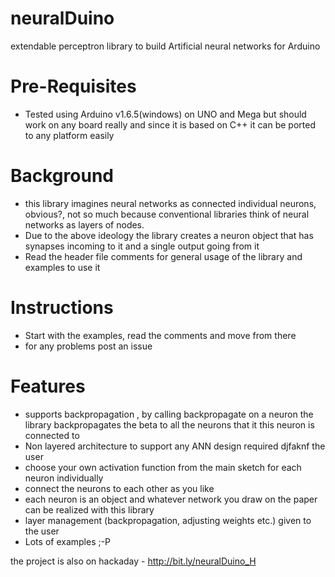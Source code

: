 # neuralDuino
extendable perceptron library to build Artificial neural networks for Arduino

# Pre-Requisites
- Tested using Arduino v1.6.5(windows) on UNO and Mega but should work on any board really and since it is based on C++ it can be ported to any platform easily

# Background
- this library imagines neural networks as connected individual neurons, obvious?, not so much because conventional libraries think of neural networks as layers of nodes.
- Due to the above ideology the library creates a neuron object that has synapses incoming to it and a single output going from it
- Read the header file comments for general usage of the library and examples to use it

# Instructions
- Start with the examples, read the comments and move from there
- for any problems post an issue

# Features
- supports backpropagation , by calling backpropagate on a neuron the library backpropagates the beta to all the neurons that it this neuron is connected to
- Non layered architecture to support any ANN design required djfaknf the user
- choose your own activation function from the main sketch for each neuron individually
- connect the neurons to each other as you like
- each neuron is an object and whatever network you draw on the paper can be realized with this library
- layer management (backpropagation, adjusting weights etc.) given to the user 
- Lots of examples ;-P

the project is also on hackaday - http://bit.ly/neuralDuino_H
